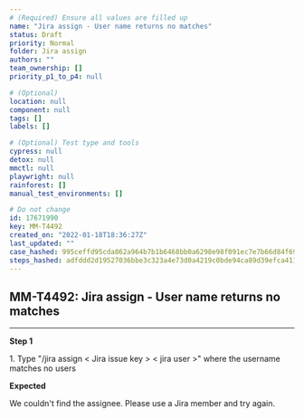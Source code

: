 ```yaml
---
# (Required) Ensure all values are filled up
name: "Jira assign - User name returns no matches"
status: Draft
priority: Normal
folder: Jira assign
authors: ""
team_ownership: []
priority_p1_to_p4: null

# (Optional)
location: null
component: null
tags: []
labels: []

# (Optional) Test type and tools
cypress: null
detox: null
mmctl: null
playwright: null
rainforest: []
manual_test_environments: []

# Do not change
id: 17671990
key: MM-T4492
created_on: "2022-01-18T18:36:27Z"
last_updated: ""
case_hashed: 995ceffd95cda862a964b7b1b6468bb0a6298e98f091ec7e7b66d84f69065dfa038f1998e5782e7900013b4526cc7737
steps_hashed: adfddd2d19527036bbe3c323a4e73d0a4219c0bde94ca89d39efca41146d6b69a141d977959e3606ffd08f858ecd0f99
---
```


<!-- (Auto-generated) Based on frontmatter's "key" and "name" -->

## MM-T4492: Jira assign - User name returns no matches

---

**Step 1**

1\. Type "/jira assign < Jira issue key > < jira user >" where the username matches no users

**Expected**

We couldn't find the assignee. Please use a Jira member and try again.

